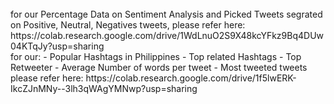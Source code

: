 
<br>
for our Percentage Data on Sentiment Analysis and Picked Tweets segrated on Positive, Neutral, Negatives tweets, please refer here: https://colab.research.google.com/drive/1WdLnuO2S9X48kcYFkz9Bq4DUw04KTqJy?usp=sharing
<br>
for our:
- Popular Hashtags in Philippines
- Top related Hashtags
- Top Retweeter
- Average Number of words per tweet
- Most tweeted tweets
<br> please refer here: https://colab.research.google.com/drive/1f5lwERK-IkcZJnMNy--3lh3qWAgYMNwp?usp=sharing
